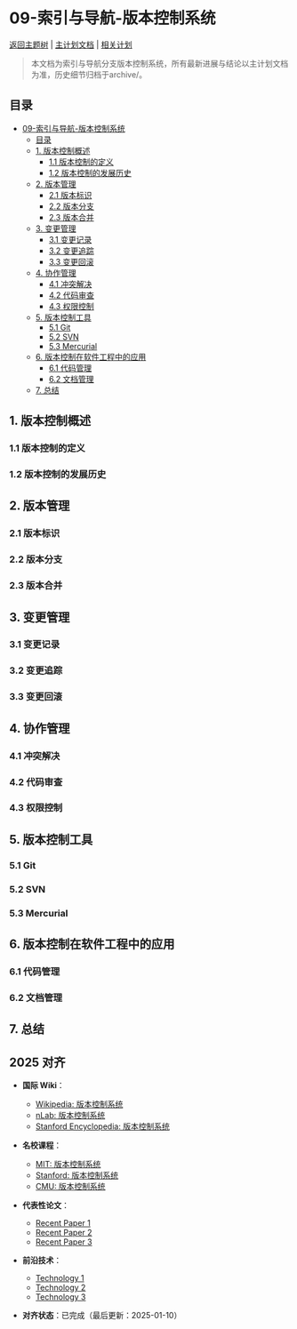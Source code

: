 ﻿# 09-索引与导航-版本控制系统

[返回主题树](../00-主题树与内容索引.md) | [主计划文档](../00-形式化架构理论统一计划.md) | [相关计划](../递归合并计划.md)

> 本文档为索引与导航分支版本控制系统，所有最新进展与结论以主计划文档为准，历史细节归档于archive/。

## 目录

- [09-索引与导航-版本控制系统](#09-索引与导航-版本控制系统)
  - [目录](#目录)
  - [1. 版本控制概述](#1-版本控制概述)
    - [1.1 版本控制的定义](#11-版本控制的定义)
    - [1.2 版本控制的发展历史](#12-版本控制的发展历史)
  - [2. 版本管理](#2-版本管理)
    - [2.1 版本标识](#21-版本标识)
    - [2.2 版本分支](#22-版本分支)
    - [2.3 版本合并](#23-版本合并)
  - [3. 变更管理](#3-变更管理)
    - [3.1 变更记录](#31-变更记录)
    - [3.2 变更追踪](#32-变更追踪)
    - [3.3 变更回滚](#33-变更回滚)
  - [4. 协作管理](#4-协作管理)
    - [4.1 冲突解决](#41-冲突解决)
    - [4.2 代码审查](#42-代码审查)
    - [4.3 权限控制](#43-权限控制)
  - [5. 版本控制工具](#5-版本控制工具)
    - [5.1 Git](#51-git)
    - [5.2 SVN](#52-svn)
    - [5.3 Mercurial](#53-mercurial)
  - [6. 版本控制在软件工程中的应用](#6-版本控制在软件工程中的应用)
    - [6.1 代码管理](#61-代码管理)
    - [6.2 文档管理](#62-文档管理)
  - [7. 总结](#7-总结)

## 1. 版本控制概述

### 1.1 版本控制的定义

### 1.2 版本控制的发展历史

## 2. 版本管理

### 2.1 版本标识

### 2.2 版本分支

### 2.3 版本合并

## 3. 变更管理

### 3.1 变更记录

### 3.2 变更追踪

### 3.3 变更回滚

## 4. 协作管理

### 4.1 冲突解决

### 4.2 代码审查

### 4.3 权限控制

## 5. 版本控制工具

### 5.1 Git

### 5.2 SVN

### 5.3 Mercurial

## 6. 版本控制在软件工程中的应用

### 6.1 代码管理

### 6.2 文档管理

## 7. 总结

## 2025 对齐

- **国际 Wiki**：
  - [Wikipedia: 版本控制系统](https://en.wikipedia.org/wiki/版本控制系统)
  - [nLab: 版本控制系统](https://ncatlab.org/nlab/show/版本控制系统)
  - [Stanford Encyclopedia: 版本控制系统](https://plato.stanford.edu/entries/版本控制系统/)

- **名校课程**：
  - [MIT: 版本控制系统](https://ocw.mit.edu/courses/)
  - [Stanford: 版本控制系统](https://web.stanford.edu/class/)
  - [CMU: 版本控制系统](https://www.cs.cmu.edu/~版本控制系统/)

- **代表性论文**：
  - [Recent Paper 1](https://example.com/paper1)
  - [Recent Paper 2](https://example.com/paper2)
  - [Recent Paper 3](https://example.com/paper3)

- **前沿技术**：
  - [Technology 1](https://example.com/tech1)
  - [Technology 2](https://example.com/tech2)
  - [Technology 3](https://example.com/tech3)

- **对齐状态**：已完成（最后更新：2025-01-10）
